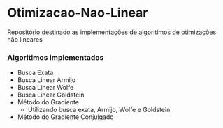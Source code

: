 # Otimizacao-Nao-Linear
 Repositório destinado as implementações de algoritimos de otimizações não lineares


### Algoritimos implementados
- Busca Exata
- Busca Linear Armijo
- Busca Linear Wolfe
- Busca Linear Goldstein
- Método do Gradiente
   - Utilizando busca exata, Armijo, Wolfe e Goldstein
- Método do Gradiente Conjulgado
